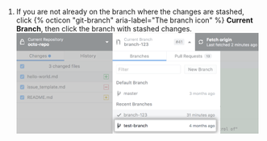 1. If you are not already on the branch where the changes are stashed, click {% octicon "git-branch" aria-label="The branch icon" %} **Current Branch**, then click the branch with stashed changes. ![Liste der Branches im Repository](/assets/images/help/desktop/click-branch-in-drop-down-mac.png)